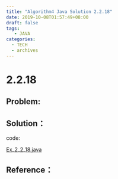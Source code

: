 ```yaml
---
title: "Algorithm4 Java Solution 2.2.18"
date: 2019-10-08T01:57:49+08:00
draft: false
tags:
   - JAVA
categories:
  - TECH
  - archives
---
```



# 2.2.18

## Problem:


## Solution：

code:

[Ex_2_2_18.java](./Ex_2_2_18.java)


## Reference：


